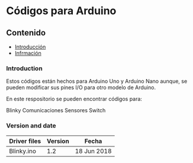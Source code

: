 # Códigos para Arduino

## Contenido

- [Introducción](#Introd)
- [Infrmación](#PICfile)
 
### Introduction<a name = Introd></a>

Estos códigos están hechos para Arduino Uno y Arduino Nano aunque, se pueden modificar sus pines I/O para otro modelo de Arduino.

En este respositorio se pueden encontrar códigos para:

Blinky
Comunicaciones
Sensores
Switch 

### Version and date<a name = Version></a>

Driver files      | Version | Fecha
------------------|---------|------------
Blinky.ino        |  1.2    | 18 Jun 2018






